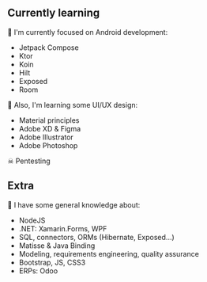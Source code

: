 ## Currently learning
📱 I'm currently focused on Android development:
- Jetpack Compose
- Ktor
- Koin
- Hilt
- Exposed
- Room

📐 Also, I'm learning some UI/UX design:
- Material principles
- Adobe XD & Figma
- Adobe Illustrator
- Adobe Photoshop

☠ Pentesting

## Extra
🧠 I have some general knowledge about:
- NodeJS
- .NET: Xamarin.Forms, WPF
- SQL, connectors, ORMs (Hibernate, Exposed...)
- Matisse & Java Binding
- Modeling, requirements engineering, quality assurance
- Bootstrap, JS, CSS3
- ERPs: Odoo
